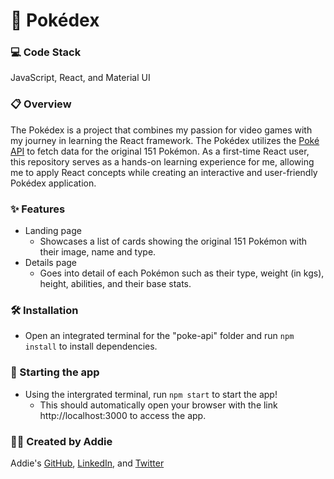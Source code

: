 # 🐾 Pokédex

### 💻 Code Stack
JavaScript, React, and Material UI

### 📋 Overview
The Pokédex is a project that combines my passion for video games with my journey in learning the React framework. The Pokédex utilizes the [Poké API](https://pokeapi.co/) to fetch data for the original 151 Pokémon. As a first-time React user, this repository serves as a hands-on learning experience for me, allowing me to apply React concepts while creating an interactive and user-friendly Pokédex application.

### ✨ Features
- Landing page
  - Showcases a list of cards showing the original 151 Pokémon with their image, name and type.
- Details page
  - Goes into detail of each Pokémon such as their type, weight (in kgs), height, abilities, and their base stats.

### 🛠️ Installation
- Open an integrated terminal for the "poke-api" folder and run `npm install` to install dependencies.

### 🚀 Starting the app
- Using the intergrated terminal, run `npm start` to start the app! 
  - This should automatically open your browser with the link http://localhost:3000 to access the app.

### 👩‍💻 Created by Addie
Addie's [GitHub](https://github.com/im-addie), [LinkedIn](https://www.linkedin.com/in/apasok/), and [Twitter](https://twitter.com/addie8fud)
